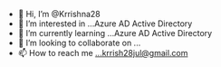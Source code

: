 - 👋 Hi, I’m @Krrishna28
- 👀 I’m interested in ...Azure AD Active Directory
- 🌱 I’m currently learning ...Azure AD Active Directory
- 💞️ I’m looking to collaborate on ...
- 📫 How to reach me ...krrish28jul@gmail.com

<!---
Krrishna28/Krrishna28 is a ✨ special ✨ repository because its `README.md` (this file) appears on your GitHub profile.
You can click the Preview link to take a look at your changes.
--->
